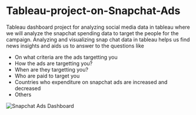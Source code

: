 # Tableau-project-on-Snapchat-Ads
Tableau dashboard project for analyzing social media data in tableau where we will analyze the snapchat spending data to target the people for the campaign. Analyzing and visualizing snap chat data in tableau helps us find news insights and aids us to answer to the questions like

* On what criteria are the ads targetting you
* How the ads are targetting you?
* When are they targetting you?
* Who are paid to target you
* Countries who expenditure on snapchat ads are increased and decreased
* Others

![Snapchat Ads Dashboard](https://github.com/sharmavivek21/Tableau-project-on-Snapchat-Ads/assets/118288049/d0c63b0a-9883-4144-ab33-51ae90b43cd4)
